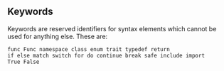 ## Keywords

Keywords are reserved identifiers for syntax elements which cannot be used for
anything else. These are:

```
func Func namespace class enum trait typedef return
if else match switch for do continue break safe include import
True False
```
